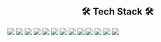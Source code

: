 <br><h2 align="center">🛠 Tech Stack 🛠</h2>


![](https://img.shields.io/badge/JavaScript-F7DF1E?style=for-the-badge&logo=javascript&logoColor=black)
![](https://img.shields.io/badge/React-20232A?style=for-the-badge&logo=react&logoColor=61DAFB)
![](https://img.shields.io/badge/Node.js-43853D?style=for-the-badge&logo=node.js&logoColor=white)
![](https://img.shields.io/badge/Express-800080?style=for-the-badge&logo=Express&logoColor=white)
![](https://img.shields.io/badge/HTML-E34F26?style=for-the-badge&logo=html5&logoColor=white)
![](https://img.shields.io/badge/CSS-43853D?style=for-the-badge&logo=css3&logoColor=white)
![](https://img.shields.io/badge/Sass-CC6699?style=for-the-badge&logo=sass&logoColor=white)
![](https://img.shields.io/badge/Material--UI-800080?style=for-the-badge&logo=material-ui&logoColor=white)
![](https://img.shields.io/badge/Ruby-CC342D?style=for-the-badge&logo=ruby&logoColor=white)
![](https://img.shields.io/badge/Rails-F7DF1E?style=for-the-badge&logo=RubyonRails&logoColor=black)
![](https://img.shields.io/badge/PostgreSQL-1572B6?style=for-the-badge&logo=postgresql&logoColor=white)
![](https://img.shields.io/badge/jQuery-43853D?style=for-the-badge&logo=jquery&logoColor=white)
![](https://img.shields.io/badge/Git-20232A?style=for-the-badge&logo=git&logoColor=white)
